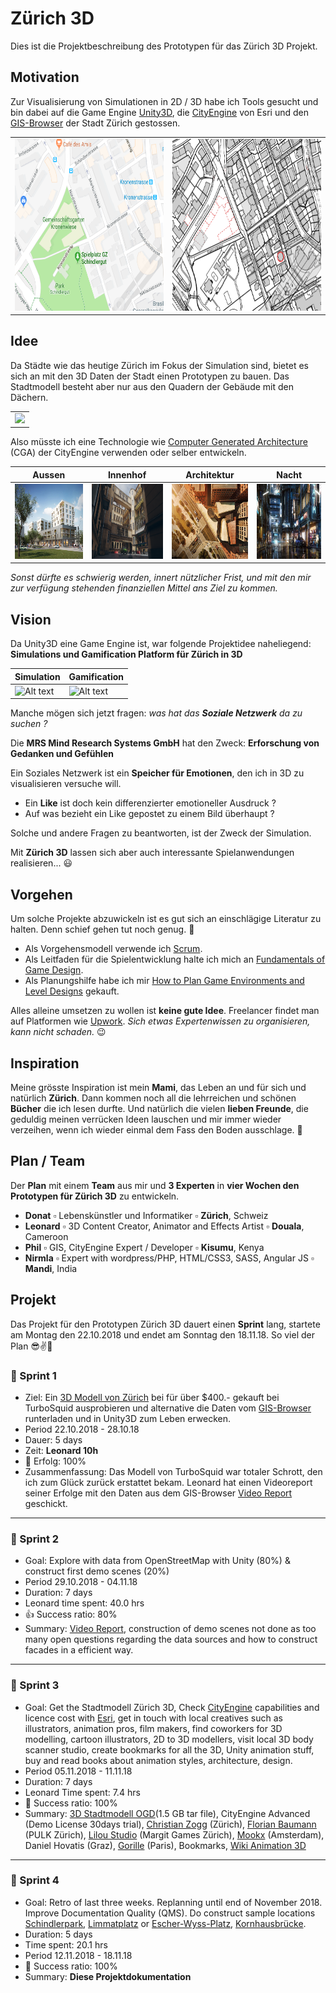 # Zürich 3D
Dies ist die Projektbeschreibung des Prototypen für das Zürich 3D Projekt.


## Motivation
Zur Visualisierung von Simulationen in 2D / 3D habe ich Tools gesucht und bin dabei auf die Game Engine [Unity3D](https://unity3d.com/unity), die [CityEngine](https://www.esri.ch/de/produkte/cityengine) von Esri und den [GIS-Browser](https://maps.zh.ch) der Stadt Zürich gestossen. 

<table style="width:100%">
  <tr>
    <td><img src="Schindlerpark.png" width="350" height="275"></td>
    <td><img src="Schindlerpark-GIS.png" width="350" height="275"></td> 
  </tr>
</table>

## Idee
Da Städte wie das heutige Zürich im Fokus der Simulation sind, bietet es sich an mit den 3D Daten der Stadt einen Prototypen zu bauen. Das Stadtmodell besteht aber nur aus den Quadern der Gebäude mit den Dächern. 

<table style="width:100%">
  <tr>
    <td><img src="https://user-images.githubusercontent.com/11026671/47834942-f6822e80-dda1-11e8-980c-832891336d0f.png" height="375"></td> 
  </tr>
</table>

Also müsste ich eine Technologie wie [Computer Generated Architecture](https://cehelp.esri.com/help/index.jsp?topic=/com.procedural.cityengine.help/html/manual/cga/basics/toc.html) (CGA) der CityEngine verwenden oder selber entwickeln.


Aussen | Innenhof | Architektur  | Nacht 
------------ | ------------- | ------------- | -------------
<img src="aussen-1.jpg" height="120" width="180"> | <img src="innenhof-1.png" height="120" width="180"> | <img src="architektur.jpg" height="120" width="180"> | <img src="nacht.jpg" height="120" width="180">

*Sonst dürfte es schwierig werden, innert nützlicher Frist, und mit den mir zur verfügung stehenden finanziellen Mittel ans Ziel zu kommen.*

## Vision
Da Unity3D eine Game Engine ist, war folgende Projektidee naheliegend: **Simulations und Gamification Platform für Zürich in 3D**

Simulation | Gamification 
------------ | -------------
![Alt text](https://g.gravizo.com/svg?digraph%20G%20%7B%0A%20%20size%20%3D%224%2C4%22%3B%0A%20%20agent%20%5Blabel%20%3D%20%22Agent%22%5D%3B%20%0A%20%20sn%20%5Blabel%20%3D%20%22Soziales%20Netzwerk%22%5D%3B%0A%20%20%20unity%20%5Blabel%20%3D%20%22Unity3D%22%5D%3B%0A%20%20agent%20-%3E%20sn%20%5Bstyle%3Ddotted%5D%3B%0A%20%20sn%20-%3E%20unity%3B%0A%7D) | ![Alt text](https://g.gravizo.com/svg?digraph%20G%20%7B%0A%20%20size%20%3D%224%2C4%22%3B%0A%20%20player%20%5Blabel%20%3D%20%22Spieler%22%5D%3B%20%0A%20%20sn%20%5Blabel%20%3D%20%22Soziales%20Netzwerk%22%5D%3B%0A%20%20%20unity%20%5Blabel%20%3D%20%22Unity3D%22%5D%3B%0A%20%20player%20-%3E%20sn%20%5Bstyle%3Ddotted%5D%3B%0A%20%20sn%20-%3E%20unity%3B%0A%7D)

Manche mögen sich jetzt fragen: *was hat das **Soziale Netzwerk** da zu suchen ?* 

Die **MRS Mind Research Systems GmbH** hat den Zweck: **Erforschung von Gedanken und Gefühlen** 

Ein Soziales Netzwerk ist ein **Speicher für Emotionen**, den ich in 3D zu visualisieren versuche will.

* Ein **Like** ist doch kein differenzierter emotioneller Ausdruck ? 
* Auf was bezieht ein Like gepostet zu einem Bild überhaupt ?

Solche und andere Fragen zu beantworten, ist der Zweck der Simulation.

Mit **Zürich 3D** lassen sich aber auch interessante Spielanwendungen realisieren... 😃

## Vorgehen
Um solche Projekte abzuwickeln ist es gut sich an einschlägige Literatur zu halten. Denn schief gehen tut noch genug. 👻 
* Als Vorgehensmodell verwende ich [Scrum](https://www.scrumguides.org/docs/scrumguide/v1/scrum-guide-us.pdf). 
* Als Leitfaden für die Spielentwicklung halte ich mich an [Fundamentals of Game Design](http://ptgmedia.pearsoncmg.com/images/9780321929679/samplepages/0321929675.pdf). 
* Als Planungshilfe habe ich mir [How to Plan Game Environments and Level Designs](https://www.worldofleveldesign.com/store/preproductionblueprint.php) gekauft. 

Alles alleine umsetzen zu wollen ist **keine gute Idee**. Freelancer findet man auf Platformen wie [Upwork](https://www.upwork.com). *Sich etwas Expertenwissen zu organisieren, kann nicht schaden.* 😉

## Inspiration
Meine grösste Inspiration ist mein **Mami**, das Leben an und für sich und natürlich **Zürich**. Dann kommen noch all die lehrreichen und schönen **Bücher** die ich lesen durfte. Und natürlich die vielen **lieben Freunde**, die geduldig meinen verrücken Ideen lauschen und mir immer wieder verzeihen, wenn ich wieder einmal dem Fass den Boden ausschlage. 🙏

## Plan / Team
Der **Plan** mit einem **Team** aus mir und **3 Experten** in **vier Wochen den Prototypen für Zürich 3D** zu entwickeln.
 
* **Donat** ▫️ Lebenskünstler und Informatiker ▫️ **Zürich**, Schweiz
* **Leonard** ▫️ 3D Content Creator, Animator and Effects Artist ▫️ **Douala**, Cameroon
* **Phil** ▫️ GIS, CityEngine Expert / Developer ▫️ **Kisumu**, Kenya
* **Nirmla** ▫️ Expert with wordpress/PHP, HTML/CSS3, SASS, Angular JS ▫️ **Mandi**, India

## Projekt
Das Projekt für den Prototypen Zürich 3D dauert einen **Sprint** lang, startete am Montag den 22.10.2018 und endet am Sonntag den 18.11.18. So viel der Plan 😎✌️🌼

### 💯 Sprint 1  
* Ziel: Ein [3D Modell von Zürich](https://www.turbosquid.com/3d-models/zurich-cityscape-3d-dxf/946177) bei für über $400.- gekauft bei TurboSquid ausprobieren und alternative die Daten vom [GIS-Browser](https://maps.zh.ch) runterladen und in Unity3D zum Leben erwecken. 
* Period 22.10.2018 - 28.10.18
* Dauer: 5 days
* Zeit: **Leonard 10h**
* 🥇 Erfolg: 100%   
* Zusammenfassung: Das Modell von TurboSquid war totaler Schrott, den ich zum Glück zurück erstattet bekam. Leonard hat einen Videoreport seiner Erfolge mit den Daten aus dem GIS-Browser [Video Report](https://www.youtube.com/watch?v=gJH0NMV72y8&t=607s) geschickt.

***

### 💯 Sprint 2  
* Goal: Explore with data from OpenStreetMap with Unity (80%) & construct first demo scenes (20%)
* Period 29.10.2018 - 04.11.18
* Duration: 7 days
* Leonard time spent: 40.0 hrs
* 👍 Success ratio: 80%   
* Summary: [Video Report](https://www.youtube.com/watch?v=zpmHGtxzrP4), construction of demo scenes not done as too many open questions regarding the data sources and how to construct facades in a efficient way.

***

### 💯 Sprint 3  
* Goal: Get the Stadtmodell Zürich 3D, Check [CityEngine](https://www.esri.com/en-us/arcgis/products/esri-cityengine/overview) capabilities and licence cost with [Esri](https://www.esri.ch), get in touch with local creatives such as illustrators, animation pros, film makers, find coworkers for 3D modelling, cartoon illustrators, 2D to 3D modellers, visit local 3D body scanner studio, create bookmarks for all the 3D, Unity animation stuff, buy and read books about animation styles, architecture, design.
* Period 05.11.2018 - 11.11.18
* Duration: 7 days
* Leonard Time spent: 7.4 hrs
* 🥇 Success ratio: 100%   
* Summary: [3D Stadtmodell OGD](https://data.stadt-zuerich.ch/dataset?q=3D+Stadtmodell+OGD)(1.5 GB tar file), CityEngine Advanced (Demo License 30days trial), [Christian Zogg](http://www.christianzogg.com) (Zürich), [Florian Baumann](http://www.florianbaumann.com/about/) (PULK Zürich), [Lilou Studio](http://www.liloustudio.com/3D_animation/index.php) (Margit Games Zürich), [Mookx](http://www.mookx.nl) (Amsterdam), Daniel Hovatis (Graz), [Gorille](http://gorille.co) (Paris), Bookmarks, [Wiki Animation 3D](https://github.com/mind-research-systems/zuerich/wiki/Animation-3D-Bookmarks)

***

### 💯 Sprint 4  
* Goal: Retro of last three weeks. Replanning until end of November 2018. Improve Documentation Quality (QMS). Do construct sample locations [Schindlerpark](https://www.google.ch/maps/place/Schindlergut/@47.3864388,8.5339195,17z/data=!3m1!4b1!4m5!3m4!1s0x47900a0d28ecddf5:0x9d56e4a79c4143ef!8m2!3d47.3864388!4d8.5361082), [Limmatplatz](https://www.google.ch/maps/place/Limmatpl.,+8005+Zürich/@47.3844261,8.5294995,17z/data=!3m1!4b1!4m5!3m4!1s0x47900a12589a41d7:0x2beaee1b7214c23e!8m2!3d47.3844225!4d8.5316935) or [Escher-Wyss-Platz](https://www.google.ch/maps/place/Escher-Wyss-Platz,+8005+Zürich/@47.3910482,8.5200328,17z/data=!3m1!4b1!4m5!3m4!1s0x47900a41c5a22331:0x5a85c425ae122858!8m2!3d47.3910446!4d8.5222268), [Kornhausbrücke](https://www.google.ch/maps/place/Kornhausbrücke,+Zürich/@47.3857063,8.5309521,17z/data=!3m1!4b1!4m5!3m4!1s0x47900a12a474e059:0x228d28bb36797350!8m2!3d47.3857027!4d8.5331461). 
* Duration: 5 days
* Time spent: 20.1 hrs
* Period 12.11.2018 - 18.11.18
* 🥇 Success ratio: 100%   
* Summary: **Diese Projektdokumentation**



